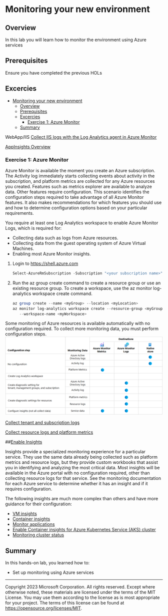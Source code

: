 # Monitoring your new environment

## Overview

In this lab you will learn how to monitor the environment using Azure services

## Prerequisites

Ensure you have completed the previous HOLs

## Excercies

- [Monitoring your new environment](#monitoring-your-new-environment)
	- [Overview](#overview)
	- [Prerequisites](#prerequisites)
	- [Excercies](#excercies)
		- [Exercise 1: Azure Monitor](#exercise-1-azure-monitor)
	- [Summary](#summary)



WebApp/IIS
[Collect IIS logs with the Log Analytics agent in Azure Monitor](https://docs.microsoft.com/en-us/azure/log-analytics/log-analytics-data-sources-iis-logs)

[AppInsights Overview](https://learn.microsoft.com/en-us/azure/azure-monitor/app/app-insights-overview?tabs=net)

### Exercise 1: Azure Monitor<a name="ex1"></a>
Azure Monitor is available the moment you create an Azure subscription. The Activity log immediately starts collecting events about activity in the subscription, and platform metrics are collected for any Azure resources you created. Features such as metrics explorer are available to analyze data. Other features require configuration. This scenario identifies the configuration steps required to take advantage of all Azure Monitor features. It also makes recommendations for which features you should use and how to determine configuration options based on your particular requirements.

You require at least one Log Analytics workspace to enable Azure Monitor Logs, which is required for:

- Collecting data such as logs from Azure resources.
- Collecting data from the guest operating system of Azure Virtual Machines.
- Enabling most Azure Monitor insights.

1. Login to https://shell.azure.com
    ```powershell
    Select-AzureRmSubscription -Subscription "<your subscription name>"
    ```
1. Run the az group create command to create a resource group or use an existing resource group. To create a workspace, use the az monitor log-analytics workspace create command.
	```powershell
	az group create --name <myGroup> --location <myLocation>
    az monitor log-analytics workspace create --resource-group <myGroup> \
       --workspace-name <myWorkspace>
	```
Some monitoring of Azure resources is available automatically with no configuration required. To collect more monitoring data, you must perform configuration steps.
![image](./media/best-practices-azure-resources.PNG)

	
[Collect tenant and subscription logs](https://learn.microsoft.com/en-us/azure/azure-monitor/best-practices-data-collection#collect-tenant-and-subscription-logs)

[Collect resource logs and platform metrics](https://learn.microsoft.com/en-us/azure/azure-monitor/best-practices-data-collection#collect-resource-logs-and-platform-metrics)

##[Enable Insights](https://learn.microsoft.com/en-us/azure/azure-monitor/best-practices-data-collection#enable-insights)

Insights provide a specialized monitoring experience for a particular service. They use the same data already being collected such as platform metrics and resource logs, but they provide custom workbooks that assist you in identifying and analyzing the most critical data. Most insights will be available in the Azure portal with no configuration required, other than collecting resource logs for that service. See the monitoring documentation for each Azure service to determine whether it has an insight and if it requires configuration.

The following insights are much more complex than others and have more guidance for their configuration:

- [VM insights](https://learn.microsoft.com/en-us/azure/azure-monitor/best-practices-data-collection#monitor-virtual-machines)
- [Container insights](https://learn.microsoft.com/en-us/azure/azure-monitor/best-practices-data-collection#monitor-containers)
- [Monitor applications](https://learn.microsoft.com/en-us/azure/azure-monitor/best-practices-data-collection#monitor-applications)
- [Enable Container insights for Azure Kubernetes Service (AKS) cluster](https://learn.microsoft.com/en-Us/azure/azure-monitor/containers/container-insights-enable-aks?tabs=azure-cli)
- [Monitoring cluster status](https://learn.microsoft.com/en-us/azure/architecture/microservices/logging-monitoring#monitoring-cluster-status)



## Summary

In this hands-on lab, you learned how to:

* Set up monitoring using Azure services

---

Copyright 2023 Microsoft Corporation. All rights reserved. Except where otherwise noted, these materials are licensed under the terms of the MIT License. You may use them according to the license as is most appropriate for your project. The terms of this license can be found at https://opensource.org/licenses/MIT.
